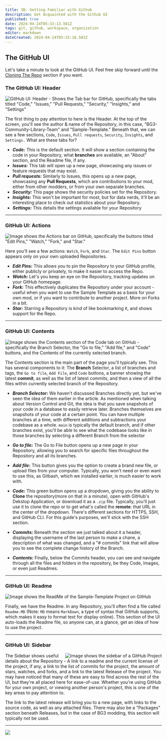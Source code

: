 ```yaml
---
title: 3B: Getting Familiar with Github
description: Get Acquainted with the Github UI
published: true
date: 2024-04-24T05:33:13.561Z
tags: git, github, workspace, organization
editor: markdown
dateCreated: 2024-04-24T05:25:16.503Z
---
```


## The GitHub UI
Let's take a minute to look at the GitHub UI. Feel free skip forward until the [Cloning The Repo](#cloning-the-repo) section if you want.

### The GitHub UI: Header
![GitHub UI: Header - Shows the Tab bar for GitHub, specifically the tabs titled "Code," "Issues," "Pull Requests," "Security," "Insights," and "Settings"](https://github.com/BG3-Community-Library-Team/BG3-Community-Library/blob/main/WikiRes/Git/img/GitHub%20Header.PNG)

The first thing to pay attention to here is the Header. At the top of the screen, you'll see the author & name of the Repository, in this case, "BG3-Community-Library-Team" and "Sample-Template." Beneath that, we can see a few sections, `Code`, `Issues`, `Pull requests`, `Security`, `Insights`, and `Settings.` What are these tabs for?

- ***Code:*** This is the default section. It will show a section containing the code in your Repository, what **branches** are available, an "About" section, and the Readme file, if any.
- ***Issues:*** This tab will open up a new page, showcasing any issues or feature requests that may exist.
- ***Pull requests:*** Similarly to Issues, this opens up a new page, showcasing any **Pull Requests**, which are contributions to your mod, either from other modders, or from your own separate branches.
- ***Security:*** This page shows the security policies set for the Repository.
- ***Insights:*** This won't be important for most, but for data nerds, it'll be an interesting place to check out statistics about your Repository.
- ***Settings:*** This details the settings available for your Repository

---
### GitHub UI: Actions
![Image shows the Actions bar on GitHub, specifically the buttons titled "Edit Pins," "Watch," "Fork," and "Star."](https://github.com/BG3-Community-Library-Team/BG3-Community-Library/blob/main/WikiRes/Git/img/GitHub%20Actions.PNG)

Here you'll see a few actions: `Watch`, `Fork`, and `Star`. The `Edit Pins` button appears only on your own uploaded Repositories.

- ***Edit Pins:*** This allows you to pin the Repository to your GitHub profile, either publicly or privately, to make it easier to access the Repo.
- ***Watch:*** Let's you keep an eye on the Repository, tracking updates on your GitHub homepage.
- ***Fork:*** This effectively duplicates the Repository under your account - useful when you want to use the Sample Template as a basis for your own mod, or if you want to contribute to another project. More on Forks in a bit.
- ***Star:*** Starring a Repository is kind of like bookmarking it, and shows support for the Repo.

---
### GitHub UI: Contents
![Image shows the Contents section of the Code tab on GitHub - specifically the Branch Selector, the "Go to file," "Add file," and "Code" buttons, and the Contents of the currently selected branch.](https://github.com/BG3-Community-Library-Team/BG3-Community-Library/blob/main/WikiRes/Git/img/GitHub%20Contents.PNG)

The Contents section is the main part of the page you'll typically see. This has several components to it: The **Branch** Selector, a list of branches and tags, the `Go to file`, `Add File`, and `Code` buttons, a banner showing the latest **commit**, as well as the list of latest commits, and then a view of all the files within currently selected branch of the Repository.

- ***Branch Selector:*** We haven't discussed Branches directly yet, but we've seen the idea of them earlier in the article. As mentioned when talking about Version Control and Git, the idea is that you save snapshots of your code in a database to easily retrieve later. Branches themselves are snapshots of your code at a certain point. You can have multiple branches at a time, with different additions and subtractions your codebase as a whole. `main` is typically the default branch, and if other branches exist, you'll be able to see what the codebase looks like in those branches by selecting a different Branch from the selector

- ***Go to file:*** The Go to File button opens up a new page in your Repository, allowing you to search for specific files throughout the Repository and all its branches.

- ***Add file:*** This button gives you the option to create a brand new file, or upload files from your computer. Typically, you won't need or even want to use this, as Gitbash, which we installed earlier, is much easier to work with.

- ***Code:*** This green button opens up a dropdown, giving you the ability to **Clone** the repository(more on that in a minute), open with GitHub's Dekstop Application, or download it as a `.zip` file. Typically, you'll just use it to clone the repo or to get what's called the **remote**: that URL in the center of the dropdown. There's different sections for HTTPS, SSH, and GitHub CLI. For this guide's purposes, we'll stick with the SSH section.

- ***Commits:*** Beneath the section we just talked about it a header, displaying the username of the last person to make a chane, a description of what was changed, and a "# commits" link that will allow you to see the complete change history of the Branch.

- ***Contents:*** Finally, below the Commits header, you can see and navigate through all the files and folders in the repository, be they Code, Images, or even just Readmes.

---
### GitHub UI: Readme
![Image shows the ReadMe of the Sample-Template Project on GitHub](https://github.com/BG3-Community-Library-Team/BG3-Community-Library/blob/main/WikiRes/Git/img/GitHub%20ReadMe.PNG)

Finally, we have the Readme. In any Repository, you'll often find a file called `Readme.MD` (Note: `MD` means `MarkDown`, a type of syntax that GitHub supports, which makes it easy to format text for display online). This section of the UI auto-loads the Readme file, so anyone can, at a glance, get an idea of how to use the project.

---
### GitHub UI: Sidebar
<img align="right" src="https://github.com/BG3-Community-Library-Team/BG3-Community-Library/blob/main/WikiRes/Git/img/GitHub%20Sidebar.PNG" alt="Image shows the sidebar of a GitHub Project">

The Sidebar shows useful details about the Repository - A link to a readme and the current license of the project, if any, a link to the list of commits for the project, the amount of stars, watches, and forks, and a link to the latest Release of the project. You may have noticed that many of these are easy to find across the rest of the UI, but they're all placed here for ease-of-use. Whether you're using GitHub for your own project, or viewing another person's project, this is one of the key areas to pay attention to.

The link to the latest release will bring you to a new page, with links to the  source code, as well as any attached files. There may also be a "Packages" section beneath Releases, but in the case of BG3 modding, this section will typically not be used.

---
<p align="center">

[<img src="https://img.shields.io/badge/Back_To-Working_with_Repositories-orange?style=for-the-badge">](https://github.com/BG3-Community-Library-Team/BG3-Community-Library/wiki/_Modders-Guide-to-Git:-Working-with-Repositories)
</p>
